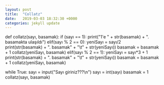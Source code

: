 ```yaml
---
layout: post
title:  "Collatz"
date:   2019-03-03 18:32:30 +0000
categories: jekyll update
--- 
```



def collatz(sayı, basamak):
    if (sayı == 1):
        print("1'e " + str(basamak) + ". basamakta ulaşıldı")
    elif(sayı % 2 == 0):
        yeniSayı = sayı/2
        print(str(basamak) + ". basamak" + "\t" + str(yeniSayı))
        basamak = basamak + 1
        collatz(yeniSayı, basamak)
    elif(sayı % 2 == 1):
        yeniSayı = sayı*3 + 1
        print(str(basamak) + ". basamak" + "\t" + str(yeniSayı))
        basamak = basamak + 1
        collatz(yeniSayı, basamak)


while True:
    sayı = input("Sayı giriniz???\n")
    sayı = int(sayı)
    basamak = 1
    collatz(sayı, basamak)

